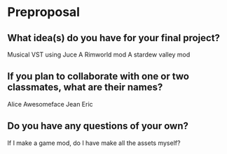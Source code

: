 # Preproposal

## What idea(s) do you have for your final project?

Musical VST using Juce
A Rimworld mod
A stardew valley mod

## If you plan to collaborate with one or two classmates, what are their names?

Alice Awesomeface
Jean Eric

## Do you have any questions of your own?

If I make a game mod, do I have make all the assets myself?
